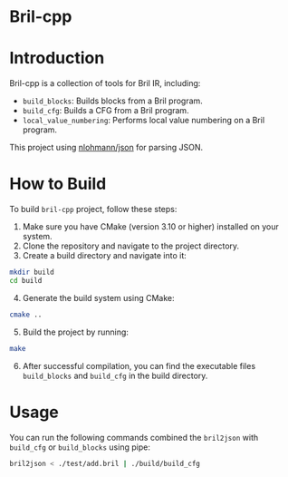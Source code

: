 Bril-cpp
=======
# Introduction

Bril-cpp is a collection of tools for Bril IR, including:

- `build_blocks`: Builds blocks from a Bril program.
- `build_cfg`: Builds a CFG from a Bril program.
- `local_value_numbering`: Performs local value numbering on a Bril program.

This project using [nlohmann/json](https://github.com/nlohmann/json) for parsing JSON.

# How to Build

To build `bril-cpp` project, follow these steps:
1. Make sure you have CMake (version 3.10 or higher) installed on your system.
2. Clone the repository and navigate to the project directory.
3. Create a build directory and navigate into it:

```bash
mkdir build
cd build
```

4. Generate the build system using CMake:

```bash
cmake ..
```

5. Build the project by running:

```bash
make
```

6. After successful compilation, you can find the executable files `build_blocks` and `build_cfg` in the build directory.

# Usage

You can run the following commands combined the `bril2json` with `build_cfg` or `build_blocks` using pipe:
```bash
bril2json < ./test/add.bril | ./build/build_cfg
```